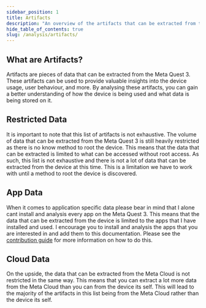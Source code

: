 ```yaml
---
sidebar_position: 1
title: Artifacts
description: "An overview of the artifacts that can be extracted from the data."
hide_table_of_contents: true
slug: /analysis/artifacts/
---
```


## What are Artifacts?

Artifacts are pieces of data that can be extracted from the Meta Quest 3. These artifacts can be used to provide valuable insights into the device usage, user behaviour, and more. By analysing these artifacts, you can gain a better understanding of how the device is being used and what data is being stored on it.

## Restricted Data

It is important to note that this list of artifacts is not exhaustive. The volume of data that can be extracted from the Meta Quest 3 is still heavily restricted as there is no know method to root the device. This means that the data that can be extracted is limited to what can be accessed without root access. As such, this list is not exhaustive and there is not a lot of data that can be extracted from the device at this time. This is a limitation we have to work with until a method to root the device is discovered.

## App Data

When it comes to application specific data please bear in mind that I alone cant install and analysis every app on the Meta Quest 3. This means that the data that can be extracted from the device is limited to the apps that I have installed and used. I encourage you to install and analysis the apps that you are interested in and add them to this documentation. Please see the [contribution guide](/contributing) for more information on how to do this.

## Cloud Data

On the upside, the data that can be extracted from the Meta Cloud is not restricted in the same way. This means that you can extract a lot more data from the Meta Cloud than you can from the device its self. This will lead to the majority of the artifacts in this list being from the Meta Cloud rather than the device its self.